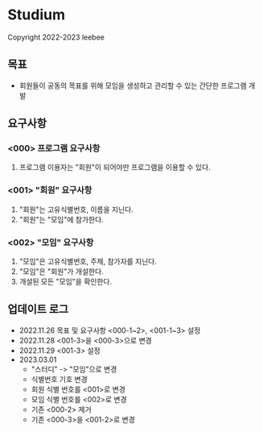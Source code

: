 # Studium

Copyright 2022-2023 leebee

## 목표

- 회원들이 공동의 목표를 위해 모임을 생성하고 관리할 수 있는 간단한 프로그램 개발

## 요구사항

### <000> 프로그램 요구사항
1. 프로그램 이용자는 "회원"이 되어야만 프로그램을 이용할 수 있다.

### <001> "회원" 요구사항
1. "회원"는 고유식별번호, 이름을 지닌다.
2. "회원"는 "모임"에 참가한다.

### <002> "모임" 요구사항
1. "모임"은 고유식별번호, 주제, 참가자를 지닌다.
2. "모임"은 "회원"가 개설한다.
3. 개설된 모든 "모임"을 확인한다.

## 업데이트 로그

- 2022.11.26 목표 및 요구사항 <000-1\~2>, <001-1\~3> 설정
- 2022.11.28 <001-3>을 <000-3>으로 변경
- 2022.11.29 <001-3> 설정
- 2023.03.01
  - "스터디" -> "모임"으로 변경
  - 식별번호 기호 변경
  - 회원 식별 번호를 <001>로 변경
  - 모임 식별 번호를 <002>로 변경
  - 기존 <000-2> 제거
  - 기존 <000-3>을 <001-2>로 변경
